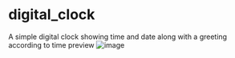 # digital_clock
A simple digital clock showing time and date along with a greeting according to time
preview
![image](https://github.com/user-attachments/assets/4c2771f9-c38f-4c5c-807b-70cfd5f2cfad)
